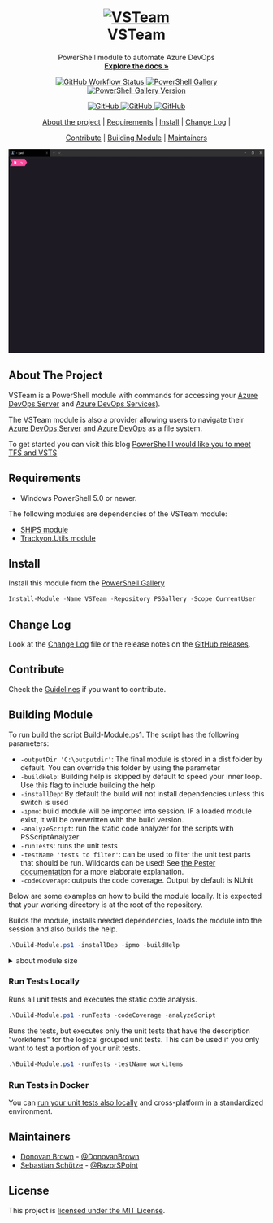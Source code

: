 <h1 align="center">
  <a href="https://pnp.github.io/cli-microsoft365">
    <img alt="VSTeam" src="https://methodsandpractices.github.io/vsteam-docs/img/startpage_vsteam_api.svg" height="150">
  </a>
  <br>VSTeam<br>
</h1>

 <p align="center">
    PowerShell module to automate Azure DevOps
    <br />
    <a href="https://methodsandpractices.github.io/vsteam-docs"><strong>Explore the docs »</strong></a>
  </p>
<p align="center">

  <a href="https://github.com/MethodsAndPractices/vsteam/actions/workflows/actions-pipeline.yml">
   <img alt="GitHub Workflow Status" src="https://img.shields.io/github/workflow/status/MethodsAndPractices/vsteam/build%20module?style=flat-square">
  </a>

  <a href="https://twitter.com/climicrosoft365">
   <img alt="PowerShell Gallery" src="https://img.shields.io/powershellgallery/dt/vsteam?label=PowerShell%20Gallery&logo=PowerShell%20Gallery%20Downloads&style=flat-square">
  </a>

 <a href="https://www.powershellgallery.com/packages/VSTeam">
   <img alt="PowerShell Gallery Version" src="https://img.shields.io/powershellgallery/v/vsteam?label=released%20version&style=flat-square">
  </a>
</p>

<p align="center">
  <a href="https://github.com/MethodsAndPractices/vsteam/blob/trunk/LICENSE">
    <img alt="GitHub" src="https://img.shields.io/github/license/MethodsAndPractices/vsteam?style=flat-square">
  </a>
  <a href="CODE_OF_CONDUCT.md">
    <img alt="GitHub" src="https://img.shields.io/badge/Contributor%20Covenant-v2.0%20adopted-ff69b4.svg?style=flat-square">
  </a>
  <a href="https://github.com/MethodsAndPractices/vsteam/blob/trunk/LICENSE">
    <img alt="GitHub" src="https://img.shields.io/github/license/MethodsAndPractices/vsteam?style=flat-square">
  </a>

</p>


<p align="center">
  <a href="#about-the-project">About the project</a> |
  <a href="#requirements">Requirements</a> |
  <a href="#install">Install</a> |
  <a href="CHANGELOG.md">Change Log</a> |

</p>
<p align="center">
  <a href="github/CONTRIBUTING.md">Contribute</a> |
  <a href="#buildin-gmodule">Building Module</a> |
  <a href="#mantainers">Maintainers</a>
</p>

<p align="center">
  <img alt="VSTeam Install Example" src=".github/images/cli-example.gif" height="400" />
</p>

## About The Project

VSTeam is a PowerShell module with commands for accessing your [Azure DevOps Server](https://cda.ms/Bf) and [Azure DevOps Services)](https://cda.ms/Bf).

The VSTeam module is also a provider allowing users to navigate their [Azure DevOps Server](https://cda.ms/Bf) and [Azure DevOps](https://cda.ms/Bf) as a file system.

To get started you can visit this blog [PowerShell I would like you to meet TFS and VSTS](http://www.donovanbrown.com/post/PowerShell-I-would-like-you-to-meet-TFS-and-VSTS)

## Requirements

- Windows PowerShell 5.0 or newer.

The following modules are dependencies of the VSTeam module:

- [SHiPS module](https://www.powershellgallery.com/packages/SHiPS/)
- [Trackyon.Utils module](https://www.powershellgallery.com/packages/Trackyon.Utils)

## Install

Install this module from the [PowerShell Gallery](https://www.powershellgallery.com/packages/VSTeam)

```powershell
Install-Module -Name VSTeam -Repository PSGallery -Scope CurrentUser
```

## Change Log

Look at the [Change Log](CHANGELOG.md) file or the release notes on the [GitHub releases](https://github.com/MethodsAndPractices/vsteam/releases).


## Contribute

Check the [Guidelines](.github/CONTRIBUTING.md) if you want to contribute.

## Building Module

To run build the script Build-Module.ps1. The script has the following parameters:

* `-outputDir 'C:\outputdir'`: The final module is stored in a dist folder by default. You can override this folder by using the parameter
* `-buildHelp`: Building help is skipped by default to speed your inner loop. Use this flag to include building the help
* `-installDep`: By default the build will not install dependencies unless this switch is used
* `-ipmo`: build module will be imported into session. IF a loaded module exist, it will be overwritten with the build version.
* `-analyzeScript`: run the static code analyzer for the scripts with PSScriptAnalyzer
* `-runTests`: runs the unit tests
* `-testName 'tests to filter'`: can be used to filter the unit test parts that should be run. Wildcards can be used! See [the Pester documentation](https://github.com/pester/Pester/wiki/Invoke%E2%80%90Pester#testname-alias-name) for a more elaborate explanation.
* `-codeCoverage`: outputs the code coverage. Output by default is NUnit

Below are some examples on how to build the module locally. It is expected that your working directory is at the root of the repository.

Builds the module, installs needed dependencies, loads the module into the session and also builds the help.
```powershell
.\Build-Module.ps1 -installDep -ipmo -buildHelp
```

<details>
  <summary>about module size</summary>
In an effort to reduce the module size this repository contains two scripts `Build-Module.ps1` and `Merge-File.ps1` that merges similar files into a single file. The files in the formats folder are merged into `vsteam.format.ps1xml`. The files in the classes folder are merged into `vsteam.classes.ps1`. The functions from the Private and Public folders are merged into `vsteam.functions.ps1`. Finally all the files in the types folder are merged into `vsteam.types.ps1xml`. The order of the files being merged can be controlled by the `config.json` files in the repository.

The JSON config file must be in the following format:

```JSON
{
   "types" : {
      "outputFile": "vsteam.types.ps1xml",
      "path": "./Source/types/",
      "fileType": "types",
      "files": [
         "*.ps1xml"
      ]
   },
   "functions" : {
      "outputFile": "vsteam.functions.ps1",
      "path": "./Source/",
      "fileType": "functions",
      "files": [
         "./Private/*.ps1",
         "./Public/*.ps1"
      ]
   },
   "formats": {
      "outputFile": "vsteam.format.ps1xml",
      "path": "./Source/formats/",
      "fileType": "formats",
      "files": [
         "vsteam_lib.TaskGroup.TableView.ps1xml"
      ]
   }
}
```
</details>


### Run Tests Locally

Runs all unit tests and executes the static code analysis.
```powershell
.\Build-Module.ps1 -runTests -codeCoverage -analyzeScript
```

Runs the tests, but executes only the unit tests that have the description "workitems" for the logical grouped unit tests. This can be used if you only want to test a portion of your unit tests.
```powershell
.\Build-Module.ps1 -runTests -testName workitems
```

### Run Tests in Docker

You can [run your unit tests also locally](/tools/docker/RunTestsLocally.md) and cross-platform in a standardized environment.

## Maintainers

- [Donovan Brown](https://github.com/darquewarrior) - [@DonovanBrown](https://twitter.com/DonovanBrown)
- [Sebastian Schütze](https://github.com/SebastianSchuetze) - [@RazorSPoint](https://twitter.com/RazorSPoint)


## License

This project is [licensed under the MIT License](LICENSE).
